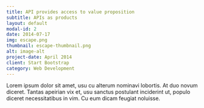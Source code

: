 ```yaml
---
title: API provides access to value proposition
subtitle: APIs as products
layout: default
modal-id: 2
date: 2014-07-17
img: escape.png
thumbnail: escape-thumbnail.png
alt: image-alt
project-date: April 2014
client: Start Bootstrap
category: Web Development
---
```


Lorem ipsum dolor sit amet, usu cu alterum nominavi lobortis. At duo novum diceret. Tantas apeirian vix et, usu sanctus postulant inciderint ut, populo diceret necessitatibus in vim. Cu eum dicam feugiat noluisse.
